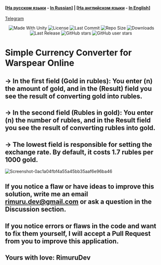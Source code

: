 #### [[На русском языки](/README_ru.md) - [In Russian](/README_ru.md)] | [[На английском языки](/README.md) - [In English](/README.md)]

[Telegram](https://t.me/DevLogUnity)

<p align="center">
  <a>
    <img alt="Made With Unity" src="https://img.shields.io/badge/made%20with-Unity-57b9d3.svg?logo=Unity">
  </a>
  <a>
    <img alt="License" src="https://img.shields.io/github/license/RimuruDev/Gold-Calculator-WarspearOnline?logo=github">
  </a>
  <a>
    <img alt="Last Commit" src="https://img.shields.io/github/last-commit/RimuruDev/Gold-Calculator-WarspearOnline?logo=Mapbox&color=orange">
  </a>
  <a>
    <img alt="Repo Size" src="https://img.shields.io/github/repo-size/RimuruDev/Gold-Calculator-WarspearOnline?logo=VirtualBox">
  </a>
  <a>
    <img alt="Downloads" src="https://img.shields.io/github/downloads/RimuruDev/Gold-Calculator-WarspearOnline/total?color=brightgreen">
  </a>
  <a>
    <img alt="Last Release" src="https://img.shields.io/github/v/release/RimuruDev/Gold-Calculator-WarspearOnline?include_prereleases&logo=Dropbox&color=yellow">
  </a>
  <a>
    <img alt="GitHub stars" src="https://img.shields.io/github/stars/RimuruDev/Gold-Calculator-WarspearOnline?branch=main&label=Stars&logo=GitHub&logoColor=ffffff&labelColor=282828&color=informational&style=flat">
  </a>
  <a>
    <img alt="GitHub user stars" src="https://img.shields.io/github/stars/RimuruDev?affiliations=OWNER&branch=main&label=User%20Stars&logo=GitHub&logoColor=ffffff&labelColor=282828&color=informational&style=flat">
  </a>
     <a>
    <img alt="" src="https://img.shields.io/github/watchers/RimuruDev/Gold-Calculator-WarspearOnline?style=flat">
  </a>
</p>

# Simple Currency Converter for Warspear Online

## -> In the first field (Gold in rubles): You enter (n) the amount of gold, and in the (Result) field you see the result of converting gold into rubles.

## -> In the second field (Rubles in gold): You enter (n) the number of rubles, and in the Result field you see the result of converting rubles into gold.

## -> The lowest field is responsible for setting the exchange rate. By default, it costs 1.7 rubles per 1000 gold.

![Screenshot-0ac1a04fbf4a55a45bb35aaf6e96ba46](https://user-images.githubusercontent.com/85500556/218255553-1d85e2a0-40b9-4f16-a3df-8c323777bea1.png)
  
## If you notice a flaw or have ideas to improve this solution, write me an email rimuru.dev@gmail.com or ask a question in the Discussion section.

## If you notice errors or flaws in the code and want to fix them yourself, I will accept a Pull Request from you to improve this application.

## Yours with love: RimuruDev

